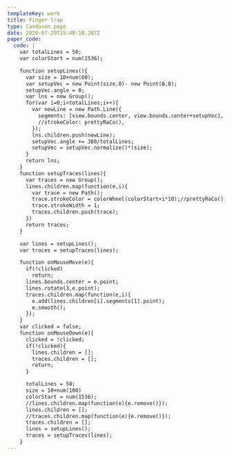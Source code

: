 ```yaml
---
templateKey: work
title: Finger trap
type: Candusen page
date: 2020-07-29T15:40:18.287Z
paper_code:
  code: |
    var totalLines = 50;
    var colorStart = num(1536);

    function setupLines(){
      var size = 10+num(60);
      var setupVec = new Point(size,0)- new Point(0,0);
      setupVec.angle = 0;
      var lns = new Group();
      for(var i=0;i<totalLines;i++){
        var newLine = new Path.Line({
          segments: [view.bounds.center, view.bounds.center+setupVec],
          //strokeColor: prettyRaCo(),
        });
        lns.children.push(newLine);
        setupVec.angle += 380/totalLines;
        setupVec = setupVec.normalize()*(size);
      }
      return lns;
    }
    function setupTraces(lines){
      var traces = new Group();
      lines.children.map(function(e,i){
        var trace = new Path();
        trace.strokeColor = colorWheel(colorStart+i*10);//prettyRaCo();
        trace.strokeWidth = 1;
        traces.children.push(trace);
      })
      return traces;
    }

    var lines = setupLines();
    var traces = setupTraces(lines);

    function onMouseMove(e){
      if(!clicked)
        return;
      lines.bounds.center = e.point;
      lines.rotate(3,e.point);
      traces.children.map(function(e,i){
        e.add(lines.children[i].segments[1].point);
        e.smooth();
      });
    }
    var clicked = false;
    function onMouseDown(e){
      clicked = !clicked;
      if(!clicked){
        lines.children = [];
        traces.children = [];
        return;
      }

      totalLines = 50;
      size = 10+num(100)
      colorStart = num(1536);
      //lines.children.map(function(e){e.remove()});
      lines.children = [];
      //traces.children.map(function(e){e.remove()});
      traces.children = [];
      lines = setupLines();
      traces = setupTraces(lines);
    }
---
```

